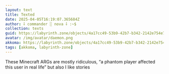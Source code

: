 ```yaml
---
layout: text
title: Texted
date: 2025-04-05T16:19:07.365684Z
author: ⸸ commander ░ nova ⸸ :~$
collection: texts
guid: https://labyrinth.zone/objects/4a17cc49-53b9-42b7-b342-2142e754e732
avatar: /img/avatar/daemon.png
akkoma: https://labyrinth.zone/objects/4a17cc49-53b9-42b7-b342-2142e754e732
tags: [akkoma, labyrinth-zone]
---
```


<p>These Minecraft ARGs are mostly ridiculous, “a phantom player affected this user in real life” but also I like stories</p>